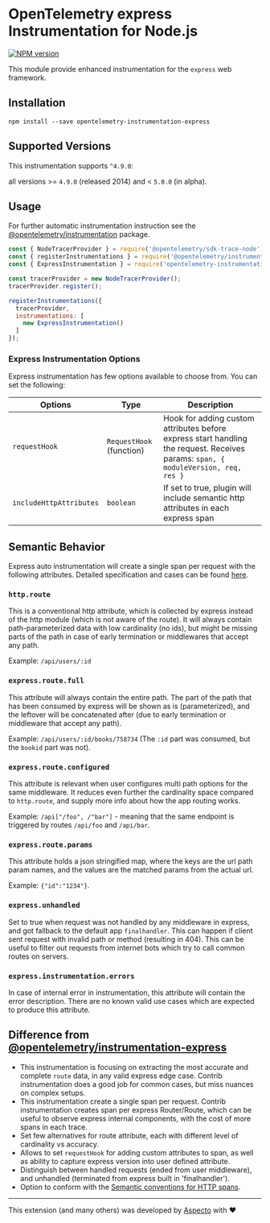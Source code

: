 # OpenTelemetry express Instrumentation for Node.js
[![NPM version](https://img.shields.io/npm/v/opentelemetry-instrumentation-express.svg)](https://www.npmjs.com/package/opentelemetry-instrumentation-express)

This module provide enhanced instrumentation for the `express` web framework.

## Installation

```
npm install --save opentelemetry-instrumentation-express
```
## Supported Versions
This instrumentation supports `^4.9.0`:

all versions >= `4.9.0` (released 2014) and < `5.0.0` (in alpha).

## Usage
For further automatic instrumentation instruction see the [@opentelemetry/instrumentation](https://github.com/open-telemetry/opentelemetry-js/tree/main/packages/opentelemetry-instrumentation) package.

```js
const { NodeTracerProvider } = require('@opentelemetry/sdk-trace-node');
const { registerInstrumentations } = require('@opentelemetry/instrumentation');
const { ExpressInstrumentation } = require('opentelemetry-instrumentation-express');

const tracerProvider = new NodeTracerProvider();
tracerProvider.register();

registerInstrumentations({
  tracerProvider,
  instrumentations: [
    new ExpressInstrumentation()
  ]
});
```

### Express Instrumentation Options

Express instrumentation has few options available to choose from. You can set the following:

| Options | Type  | Description |
| --- | --- | --- |
| `requestHook` | `RequestHook` (function) | Hook for adding custom attributes before express start handling the request. Receives params: `span, { moduleVersion, req, res }` |
| `includeHttpAttributes` | `boolean` | If set to true, plugin will include semantic http attributes in each express span |

## Semantic Behavior
Express auto instrumentation will create a single span per request with the following attributes.
Detailed specification and cases can be found [here](./doc/attributes-specification.MD).

### `http.route`
This is a conventional http attribute, which is collected by express instead of the http module (which is not aware of the route). It will always contain path-parameterized data with low cardinality (no ids), but might be missing parts of the path in case of early termination or middlewares that accept any path.

Example: `/api/users/:id`

### `express.route.full`
This attribute will always contain the entire path. The part of the path that has been consumed by express will be shown as is (parameterized), and the leftover will be concatenated after (due to early termination or middleware that accept any path).

Example: `/api/users/:id/books/758734` (The `:id` part was consumed, but the `bookid` part was not).

### `express.route.configured`
This attribute is relevant when user configures multi path options for the same middleware. It reduces even further the cardinality space compared to `http.route`, and supply more info about how the app routing works.

Example: `/api["/foo", /"bar"]` - meaning that the same endpoint is triggered by routes `/api/foo` and `/api/bar`.

### `express.route.params`
This attribute holds a json stringified map, where the keys are the url path param names, and the values are the matched params from the actual url.

Example: `{"id":"1234"}`. 

### `express.unhandled`
Set to true when request was not handled by any middleware in express, and got fallback to the default app `finalhandler`. This can happen if client sent request with invalid path or method (resulting in 404). This can be useful to filter out requests from internet bots which try to call common routes on servers.

### `express.instrumentation.errors`
In case of internal error in instrumentation, this attribute will contain the error description. There are no known valid use cases which are expected to produce this attribute.

## Difference from [@opentelemetry/instrumentation-express](https://github.com/open-telemetry/opentelemetry-js-contrib/tree/main/plugins/node/opentelemetry-instrumentation-express)

* This instrumentation is focusing on extracting the most accurate and complete `route` data, in any valid express edge case. Contrib instrumentation does a good job for common cases, but miss nuances on complex setups.
* This instrumentation create a single span per request. Contrib instrumentation creates span per express Router/Route, which can be useful to observe express internal components, with the cost of more spans in each trace.
* Set few alternatives for route attribute, each with different level of cardinality vs accuracy.
* Allows to set `requestHook` for adding custom attributes to span, as well as ability to capture express version into user defined attribute.
* Distinguish between handled requests (ended from user middleware), and unhandled (terminated from express built in 'finalhandler').
* Option to conform with the [Semantic conventions for HTTP spans](https://github.com/open-telemetry/opentelemetry-specification/blob/master/specification/trace/semantic_conventions/http.md).


---

This extension (and many others) was developed by [Aspecto](https://www.aspecto.io/) with ❤️